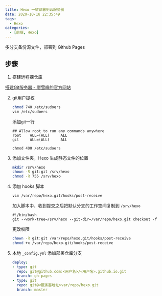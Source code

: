 ```yaml
---
title: Hexo 一键部署到云服务器
date: 2020-10-18 22:35:49
tags: 
  - Hexo
categories: 
  - [前端, Hexo]
---
```


 多分支备份源文件，部署到 Github Pages

<!--more-->

## 步骤

1.  搭建远程裸仓库

   [搭建Git服务器 - 廖雪峰的官方网站](https://www.liaoxuefeng.com/wiki/896043488029600/899998870925664)

2. git用户提权

   ```bash
   chmod 740 /etc/sudoers
   vim /etc/sudoers
   ```
   添加git一行

   ```
   ## Allow root to run any commands anywhere
   root    ALL=(ALL)     ALL
   git     ALL=(ALL)     ALL
   ```

   ```
   chmod 400 /etc/sudoers
   ```

3. 添加文件夹，Hexo 生成静态文件的位置

   ```bash
   mkdir /srv/hexo
   chown -R git:git /srv/hexo
   chmod -R 755 /srv/hexo
   ```

4. 添加 hooks 脚本

   ```bash
   vim /var/repo/hexo.git/hooks/post-receive
   ```

   加入脚本中，收到提交之后把默认分支的工作空间复制到 `/srv/hexo`

   ```
   #!/bin/bash
   git --work-tree=/srv/hexo --git-dir=/var/repo/hexo.git checkout -f
   ```

   更改权限

   ```bash
   chown -R git:git /var/repo/hexo.git/hooks/post-receive
   chmod +x /var/repo/hexo.git/hooks/post-receive
   ```

5. 本地 `_config.yml` 添加部署仓库分支

   ```yml
   deploy:
   - type: git
     repo: git@github.com:<用户名>/<用户名>.github.io.git
     branch: gh-pages
   - type: git
     repo: git@<服务器地址>var/repo/hexo.git
     branch: master
   ```

